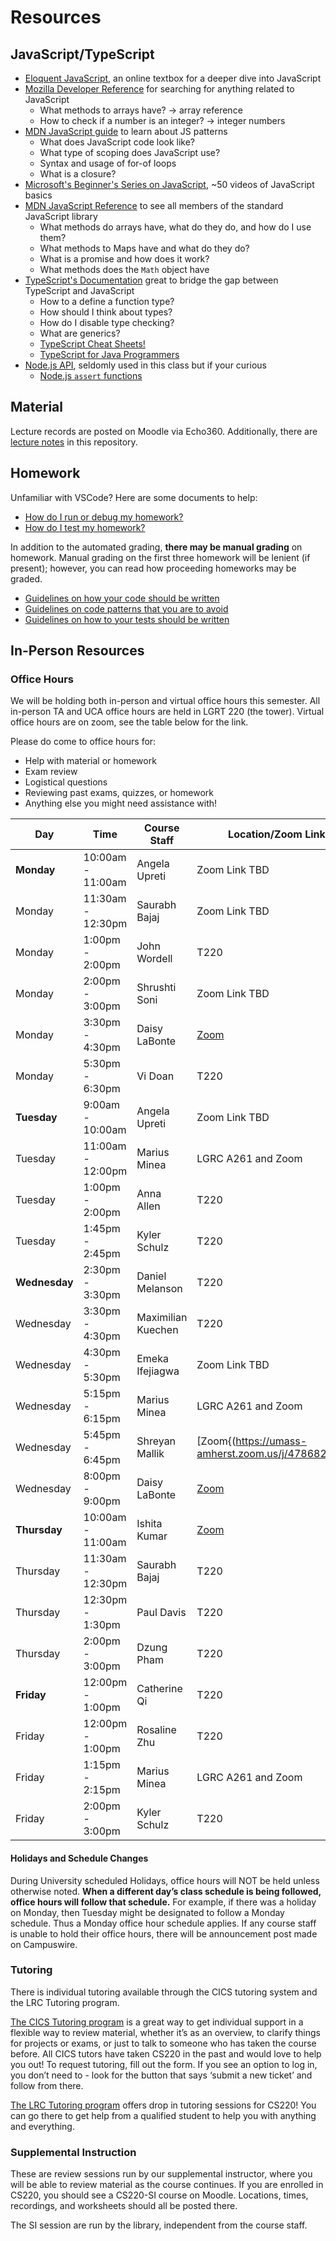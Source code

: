 # Resources

## JavaScript/TypeScript

- [Eloquent JavaScript](https://eloquentjavascript.net/), an online textbox for a deeper dive into JavaScript
- [Mozilla Developer Reference](https://developer.mozilla.org/) for searching for anything related to JavaScript
  - What methods to arrays have? -> array reference
  - How to check if a number is an integer? -> integer numbers
- [MDN JavaScript guide](https://developer.mozilla.org/en-US/docs/Web/JavaScript/Guide) to learn about JS patterns
  - What does JavaScript code look like?
  - What type of scoping does JavaScript use?
  - Syntax and usage of for-of loops
  - What is a closure?
- [Microsoft's Beginner's Series on JavaScript](https://learn.microsoft.com/en-us/shows/beginners-series-to-javascript/?wt.mc_id=javascript-29163-cxa), ~50 videos of JavaScript basics
- [MDN JavaScript Reference](https://developer.mozilla.org/en-US/docs/Web/JavaScript/Reference) to see all members of the standard JavaScript library
  - What methods do arrays have, what do they do, and how do I use them?
  - What methods to Maps have and what do they do?
  - What is a promise and how does it work?
  - What methods does the `Math` object have
- [TypeScript's Documentation](https://www.typescriptlang.org/docs/) great to bridge the gap between TypeScript and JavaScript
  - How to a define a function type?
  - How should I think about types?
  - How do I disable type checking?
  - What are generics?
  - [TypeScript Cheat Sheets!](https://www.typescriptlang.org/cheatsheets)
  - [TypeScript for Java Programmers](https://www.typescriptlang.org/docs/handbook/typescript-in-5-minutes-oop.html)
- [Node.js API](https://nodejs.org/api/), seldomly used in this class but if your curious
  - [Node.js `assert` functions](https://nodejs.org/api/assert.html)

## Material

Lecture records are posted on Moodle via Echo360. Additionally, there are [lecture notes](../materials/README.md) in this repository.

## Homework

Unfamiliar with VSCode? Here are some documents to help:

- [How do I run or debug my homework?](../../resources/homework/RUNNING_AND_DEBUGGING.md)
- [How do I test my homework?](../../resources/homework/TESTING.md)

In addition to the automated grading, **there may be manual grading** on homework. Manual grading on the first three homework will be lenient (if present); however, you can read how proceeding homeworks may be graded.

- [Guidelines on how your code should be written](../guidelines/CODING.md)
- [Guidelines on code patterns that you are to avoid](../guidelines/BAD_PRACTICES.md)
- [Guidelines on how to your tests should be written](../guidelines/TESTING.md)

## In-Person Resources

### Office Hours

We will be holding both in-person and virtual office hours this semester. All in-person TA and UCA office hours are held in LGRT 220 (the tower). Virtual office hours are on zoom, see the table below for the link.

Please do come to office hours for:

- Help with material or homework
- Exam review
- Logistical questions
- Reviewing past exams, quizzes, or homework
- Anything else you might need assistance with!

| Day           | Time              | Course Staff       | Location/Zoom Link |
| ------------- | ----------------- | ------------------ | ------------------ |
| **Monday**    | 10:00am - 11:00am | Angela Upreti      | Zoom Link TBD      |
| Monday        | 11:30am - 12:30pm | Saurabh Bajaj      | Zoom Link TBD      |
| Monday        | 1:00pm - 2:00pm   | John Wordell       | T220               |
| Monday        | 2:00pm - 3:00pm   | Shrushti Soni      | Zoom Link TBD      |
| Monday        | 3:30pm - 4:30pm   | Daisy LaBonte      | [Zoom](https://umass-amherst.zoom.us/j/6286340706)|
| Monday        | 5:30pm - 6:30pm   | Vi Doan            | T220               |
| **Tuesday**   | 9:00am - 10:00am  | Angela Upreti      | Zoom Link TBD      |
| Tuesday       | 11:00am - 12:00pm | Marius Minea       | LGRC A261 and Zoom |
| Tuesday       | 1:00pm - 2:00pm   | Anna Allen         | T220               |
| Tuesday       | 1:45pm - 2:45pm   | Kyler Schulz       | T220               |
| **Wednesday** | 2:30pm - 3:30pm   | Daniel Melanson    | T220               |
| Wednesday     | 3:30pm - 4:30pm   | Maximilian Kuechen | T220               |
| Wednesday     | 4:30pm - 5:30pm   | Emeka Ifejiagwa    | Zoom Link TBD      |
| Wednesday     | 5:15pm - 6:15pm   | Marius Minea       | LGRC A261 and Zoom |
| Wednesday     | 5:45pm - 6:45pm   | Shreyan Mallik     | [Zoom{(https://umass-amherst.zoom.us/j/4786826178)|
| Wednesday     | 8:00pm - 9:00pm   | Daisy LaBonte      | [Zoom](https://umass-amherst.zoom.us/j/6286340706)|
| **Thursday**  | 10:00am - 11:00am | Ishita Kumar       | [Zoom](https://umass-amherst.zoom.us/j/94063306225)|
| Thursday      | 11:30am - 12:30pm | Saurabh Bajaj      | T220               |
| Thursday      | 12:30pm - 1:30pm  | Paul Davis         | T220               |
| Thursday      | 2:00pm - 3:00pm   | Dzung Pham         | T220               |
| **Friday**    | 12:00pm - 1:00pm  | Catherine Qi       | T220               |
| Friday        | 12:00pm - 1:00pm  | Rosaline Zhu       | T220               |
| Friday        | 1:15pm - 2:15pm   | Marius Minea       | LGRC A261 and Zoom |
| Friday        | 2:00pm - 3:00pm   | Kyler Schulz       | T220               |

#### Holidays and Schedule Changes

During University scheduled Holidays, office hours will NOT be held unless otherwise noted. **When a different day’s class schedule is being followed, office hours will follow that schedule.** For example, if there was a holiday on Monday, then Tuesday might be designated to follow a Monday schedule. Thus a Monday office hour schedule applies. If any course staff is unable to hold their office hours, there will be announcement post made on Campuswire.

### Tutoring

There is individual tutoring available through the CICS tutoring system and the LRC Tutoring program.

[The CICS Tutoring program](https://cicstutoring.freshdesk.com/support/tickets/new) is a great way to get individual support in a flexible way to review material, whether it’s as an overview, to clarify things for projects or exams, or just to talk to someone who has taken the course before. All CICS tutors have taken CS220 in the past and would love to help you out! To request tutoring, fill out the form. If you see an option to log in, you don’t need to - look for the button that says ‘submit a new ticket’ and follow from there.

[The LRC Tutoring program](https://www.umass.edu/lrc/) offers drop in tutoring sessions for CS220! You can go there to get help from a qualified student to help you with anything and everything.

### Supplemental Instruction

These are review sessions run by our supplemental instructor, where you will be able to review material as the course continues. If you are enrolled in CS220, you should see a CS220-SI course on Moodle. Locations, times, recordings, and worksheets should all be posted there.

The SI session are run by the library, independent from the course staff.
